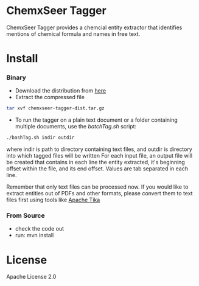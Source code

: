 ChemxSeer Tagger
============================
ChemxSeer Tagger provides a chemcial entity extractor that identifies
mentions of chemical formula and names in free text. 

# Install
### Binary
- Download the distribution from [here](http://www.personal.psu.edu/mxk479/chemxseer/chemxseer-tagger-dist.tar.gz)
- Extract the compressed file 
```bash
tar xvf chemxseer-tagger-dist.tar.gz
```
- To run the tagger on a plain text document or a folder containing multiple documents, use the *batchTag.sh* script:
```bash
./bashTag.sh indir outdir
```
where indir is path to directory containing text files, and outdir is directory into which tagged files will be written
For each input file, an output file will be created that contains in each line the entity extracted, it's beginning offset within the file, and its end offset. Values are tab separated in each line.

Remember that only text files can be processed now. If you would like to extract entities out of PDFs and other formats, please convert them to text files first using tools like [Apache Tika](http://tika.apache.org/)

### From Source
- check the code out
- run: mvn install

# License
Apache License 2.0

